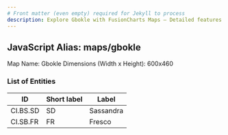 ```yaml
---
# Front matter (even empty) required for Jekyll to process
description: Explore Gbokle with FusionCharts Maps – Detailed features for seamless integration. Try now & enhance your data visualization today! 
---
```


## JavaScript Alias: maps/gbokle

Map Name: Gbokle
Dimensions (Width x Height): 600x460

### List of Entities

ID | Short label | Label
---|---|---|
CI.BS.SD|SD|Sassandra
CI.SB.FR|FR|Fresco
